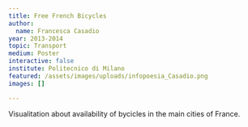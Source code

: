 ```yaml
---
title: Free French Bicycles
author:
  name: Francesca Casadio
year: 2013-2014
topic: Transport
medium: Poster
interactive: false
institute: Politecnico di Milano
featured: /assets/images/uploads/infopoesia_Casadio.png
images: []

---
```

Visualitation about availability of bycicles in the main cities of France.
